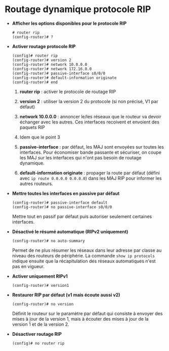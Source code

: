 # Routage dynamique protocole RIP

* **Afficher les options disponibles pour le protocole RIP**
	```
	# router rip
	(config-router)# ?
	```

* **Activer routage protocole RIP**
	```
	(config)# router rip
	(config-router)# version 2
	(config-router)# network 10.0.0.0
	(config-router)# network 172.16.0.0
	(config-router)# passive-interface s0/0/0
	(config-router)# default-information originate
	(config-router)# end
	```
	1. **router rip** : activer le protocole de routage RIP

	2. **version 2** : utiliser la version 2 du protocole (si non précisé, V1 par défaut)

	3. **network 10.0.0.0** : annoncer le/les réseaux que le routeur va devoir échanger avec les autres. Ces interfaces recoivent et envoient des paquets RIP

	4. Idem que le point 3
	
	5. **passive-interface** : par défaut, les MAJ sont envoyées sur toutes les interfaces. Pour économiser bande passante et sécuriser, on coupe les MAJ sur les interfaces qui n'ont pas besoin de routage dynamique.
	
	6. **default-information originate** : propager la route par défaut (défini avec ```ip route 0.0.0.0 0.0.0.0```) dans les MAJ RIP pour informer les autres routeurs.

* **Mettre toutes les interfaces en passive par défaut**
	```
	(config-router)# passive-interface default
	(config-router)# no passive-interface s0/0/0
	```
	Mettre tout en passif par défaut puis autoriser seulement certaines interfaces.

* **Désactivé le résumé automatique (RIPv2 uniquement)**
	```
	(config-router)# no auto-summary
	```
	Permet de ne plus résumer les réseaux dans leur adresse par classe au niveau des routeurs de périphérie. La commande ```show ip protocols``` indique ensuite que la récapitulation des réseaux automatiques n'est pas en vigueur.

* **Activer uniquement RIPv1**
	```
	(config-router)# version1
	```

* **Restaurer RIP par défaut (v1 mais écoute aussi v2)**
	```
	(config-router)# no version
	```
	Définit le routeur sur le paramètre par défaut qui consiste à envoyer des mises à jour de la version 1, mais à écouter des mises à jour de la version 1 et de la version 2.

* **Désactiver routage RIP**
	```
	(config)# no router rip
	```